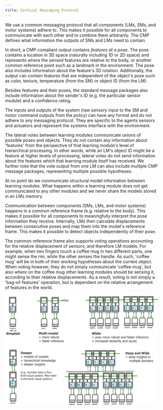 ```yaml
---
title: Cortical Messaging Protocol
---
```

We use a common messaging protocol that all components (LMs, SMs, and motor systems) adhere to. This makes it possible for all components to communicate with each other and to combine them arbitrarily. The CMP defines what information the outputs of SMs and LMs need to contain.

In short, a CMP-compliant output contains _features at a pose_. The pose contains a location in 3D space (naturally including 1D or 2D space) and represents where the sensed features are relative to the body, or another common reference point such as a landmark in the environment. The pose also includes information about the feature's 3D rotation. Additionally, the output can contain features that are independent of the object's pose such as color, texture, temperature (from the SM) or object ID (from the LM).

Besides features and their poses, the standard message packages also include information about the sender's ID (e.g. the particular sensor module) and a confidence rating.

The inputs and outputs of the system (raw sensory input to the SM and motor command outputs from the policy) can have any format and do not adhere to any messaging protocol. They are specific to the agents sensors and actuators and represent the systems interface with the environment.

The lateral votes between learning modules communicate unions of possible poses and objects. They do not contain any information about 'features' from the perspective of that learning module's level of hierarchical processing. In other words, while an LM's object ID might be a feature at higher levels of processing, lateral votes do not send information about the features which that learning module itself has received. We further note that the vote output from one LM can also include multiple CMP message packages, representing multiple possible hypotheses.

At no point do we communicate structural model information between learning modules. What happens within a learning module does not get communicated to any other modules and we never share the models stored in an LMs memory.

Communication between components (SMs, LMs, and motor systems) happens in a common reference frame (e.g. relative to the body). This makes it possible for all components to meaningfully interpret the pose information they receive. Internally, LMs then calculate displacements between consecutive poses and map them into the model's reference frame. This makes it possible to detect objects independently of their pose.

The common reference frame also supports voting operations accounting for the relative displacement of sensors, and therefore LM models. For example, when two fingers touch a coffee mug in two different parts, one might sense the rim, while the other senses the handle. As such, 'coffee mug' will be in both of their working hypotheses about the current object. When voting however, they do not simply communicate 'coffee mug', but also _where_ on the coffee mug other learning modules should be sensing it, according to their relative displacements. As a result, voting is not simply a 'bag-of-features' operation, but is dependent on the relative arrangement of features in the world.

![By using a common messaging protocol between sensor modules and learning modules, the system can easily be scaled in multiple dimensions. This provides a straightforward way for dealing with multiple sensory inputs from multiple modalities. Using multiple learning modules next to each other can improve robustness through votes between them. Additionally, stacking learning modules on top of each other allows for more complex, hierarchical processing of inputs and modeling compositional objects.](../../figures/originals/scaling_orig.png)